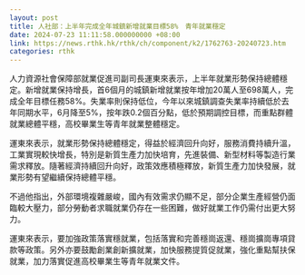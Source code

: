 ```yaml
---
layout: post
title: 人社部：上半年完成全年城鎮新增就業目標58%　青年就業穩定
date: 2024-07-23 11:11:58.000000000 +08:00
link: https://news.rthk.hk/rthk/ch/component/k2/1762763-20240723.htm
categories: rthk
---
```


人力資源社會保障部就業促進司副司長運東來表示，上半年就業形勢保持總體穩定。新增就業保持增長，首6個月的城鎮新增就業按年增加20萬人至698萬人，完成全年目標任務58%。失業率則保持低位，今年以來城鎮調查失業率持續低於去年同期水平，6月降至5%，按年跌0.2個百分點，低於預期調控目標，而重點群體就業總體平穩，高校畢業生等青年就業整體穩定。

運東來表示，就業形勢保持總體穩定，得益於經濟回升向好，服務消費持續升溫，工業實現較快增長，特別是新質生產力加快培育，先進裝備、新型材料等製造行業需求釋放。隨著經濟持續回升向好，政策效應積極釋放，新質生產力加快發展，就業形勢有望繼續保持總體平穩。

不過他指出，外部環境複雜嚴峻，國內有效需求仍顯不足，部分企業生產經營仍面臨較大壓力，部分勞動者求職就業仍存在一些困難，做好就業工作仍需付出更大努力。

運東來表示，要加強政策落實穩就業，包括落實和完善穩崗返還、穩崗擴崗專項貸款等政策。另外亦要鼓勵創業創新擴就業，加快服務提質促就業，強化重點幫扶保就業，加力落實促進高校畢業生等青年就業文件。
